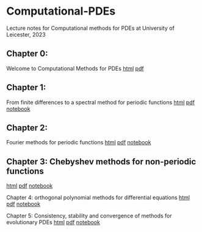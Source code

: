 # Computational-PDEs

Lecture notes for Computational methods for PDEs at University of Leicester, 2023

## Chapter 0: 
Welcome to Computational Methods for PDEs 
[html](https://rawcdn.githack.com/MarcoFasondini/Computational-PDEs/db80e51c23f3e4afeb1e6da328ad03df86c8c39a/output/Chapter0.html) [pdf](output/Chapter0.pdf) 


## Chapter 1: 
From finite differences to a spectral method for periodic functions 
 [html](https://rawcdn.githack.com/MarcoFasondini/Computational-PDEs/814956af5fb9d64c2c943a0695a357d63ef3a7f5/output/Chapter1.html) [pdf](output/Chapter1.pdf) [notebook](LectureNotes/Chapter1.ipynb)

## Chapter 2: 
Fourier methods for periodic functions 
[html](https://rawcdn.githack.com/MarcoFasondini/Computational-PDEs/3f79852366ec4ff161324b576f9d96d107e959e8/output/Chapter2.html) [pdf](output/Chapter2.pdf) [notebook](LectureNotes/Chapter2.ipynb)

## Chapter 3: Chebyshev methods for non-periodic functions 
[html](https://rawcdn.githack.com/MarcoFasondini/Computational-PDEs/3f79852366ec4ff161324b576f9d96d107e959e8/output/Chapter3.html) [pdf](output/Chapter3.pdf) [notebook](LectureNotes/Chapter3.ipynb)

Chapter 4: orthogonal polynomial methods for differential equations [html](https://rawcdn.githack.com/MarcoFasondini/Computational-PDEs/3f79852366ec4ff161324b576f9d96d107e959e8/output/Chapter4.html) [pdf](output/Chapter4.pdf) [notebook](LectureNotes/Chapter4.ipynb)

Chapter 5: Consistency, stability and convergence of methods for evolutionary PDEs [html](https://rawcdn.githack.com/MarcoFasondini/Computational-PDEs/3f79852366ec4ff161324b576f9d96d107e959e8/output/Chapter5.html) [pdf](output/Chapter5.pdf) [notebook](LectureNotes/Chapter5.ipynb)